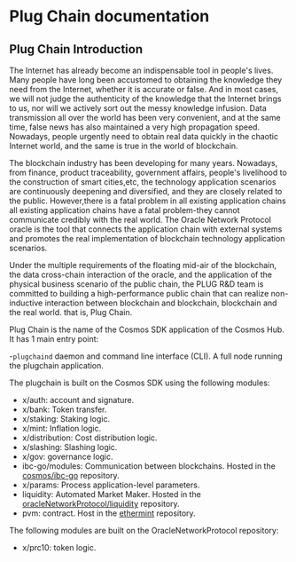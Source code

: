 # Plug Chain documentation

## Plug Chain Introduction

The Internet has already become an indispensable tool in people's lives. Many people have long been accustomed to obtaining the knowledge they need from the Internet, whether it is accurate or false. And in most cases, we will not judge the authenticity of the knowledge that the Internet brings to us, nor will we actively sort out the messy knowledge infusion. Data transmission all over the world has been very convenient, and at the same time, false news has also maintained a very high propagation speed. Nowadays, people urgently need to obtain real data quickly in the chaotic Internet world, and the same is true in the world of blockchain.

The blockchain industry has been developing for many years. Nowadays, from finance, product traceability, government affairs, people's livelihood to the construction of smart cities,etc,  the technology application scenarios are continuously deepening and diversified, and they are closely related to the public. However,there is a fatal problem in all existing application chains all existing application chains have a fatal problem-they cannot communicate credibly with the real world. The Oracle Network Protocol oracle is the tool that connects the application chain with external systems and promotes the real implementation of blockchain technology application scenarios.

Under the multiple requirements of the floating mid-air of the blockchain, the data cross-chain interaction of the oracle, and the application of the physical business scenario of the public chain, the PLUG R&D team is committed to building a high-performance public chain that can realize non-inductive interaction between blockchain and blockchain, blockchain and the real world. that is, Plug Chain.

Plug Chain is the name of the Cosmos SDK application of the Cosmos Hub. It has 1 main entry point:

-`plugchaind` daemon and command line interface (CLI). A full node running the plugchain application.

The plugchain is built on the Cosmos SDK using the following modules:

- x/auth: account and signature.
- x/bank: Token transfer.
- x/staking: Staking logic.
- x/mint: Inflation logic.
- x/distribution: Cost distribution logic.
- x/slashing: Slashing logic.
- x/gov: governance logic.
- ibc-go/modules: Communication between blockchains. Hosted in the [cosmos/ibc-go](https://github.com/cosmos/ibc-go) repository.
- x/params: Process application-level parameters.
- liquidity:  Automated Market Maker. Hosted in the [oracleNetworkProtocol/liquidity](https://github.com/oracleNetworkProtocol/liquidity) repository.
- pvm: contract. Host in the [ethermint](https://github.com/evmos/ethermint) repository.

The following modules are built on the OracleNetworkProtocol repository:

- x/prc10: token logic.
